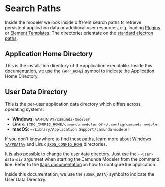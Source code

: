 # Search Paths

Inside the modeler we look inside different search paths to retrieve persistent application data or additional user resources, e.g. loading [Plugins](../plugins) or [Element Templates](../element-templates). The directories orientate on the [standard electron paths](https://github.com/electron/electron/blob/master/docs/api/app.md#appgetpathname).

## Application Home Directory

This is the installation directory of the application executable. Inside this documentation, we use the `{APP_HOME}` symbol to indicate the Application Home Directory.

## User Data Directory 

This is the per-user application data directory which differs across operating systems:

* **Windows**: `%APPDATA%/camunda-modeler`
* **Linux**: `$XDG_CONFIG_HOME/camunda-modeler` or `~/.config/camunda-modeler`
* **macOS**: `~/Library/Application Support/camunda-modeler`

If you don't know where to find these paths, learn more about Windows [`%APPDATA%`](https://www.howtogeek.com/318177/what-is-the-appdata-folder-in-windows/) and Linux [`$XDG_CONFIG_HOME`](https://wiki.archlinux.org/index.php/XDG_Base_Directory) directories.

It is also possible to change the user data directory. Just use the `--user-data-dir` argument when starting the Camunda Modeler from the command line. Refer to the [flags documentation](../flags) on how to configure the application.

Inside this documentation, we use the `{USER_DATA}` symbol to indicate the User Data Directory.